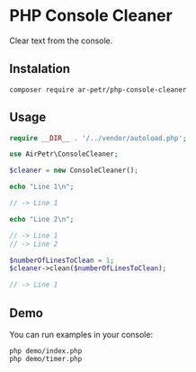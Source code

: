 # PHP Console Cleaner

Clear text from the console.

## Instalation

``composer require ar-petr/php-console-cleaner``

## Usage

```php
require __DIR__ . '/../vendor/autoload.php';

use AirPetr\ConsoleCleaner;

$cleaner = new ConsoleCleaner();

echo "Line 1\n";

// -> Line 1

echo "Line 2\n";

// -> Line 1
// -> Line 2

$numberOfLinesToClean = 1;
$cleaner->clean($numberOfLinesToClean);

// -> Line 1
```

## Demo

You can run examples in your console:

```shell
php demo/index.php
php demo/timer.php
```